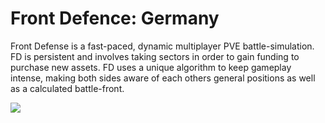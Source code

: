# Front Defence: Germany
Front Defense is a fast-paced, dynamic multiplayer PVE battle-simulation. FD is persistent and involves taking sectors in order to gain funding to purchase new assets. FD uses a unique algorithm to keep gameplay intense, making both sides aware of each others general positions as well as a calculated battle-front.

![](https://github.com/hostinfodev/front_defence.WL_Rosche/blob/main/development/showcase/frontline.png?raw=true)